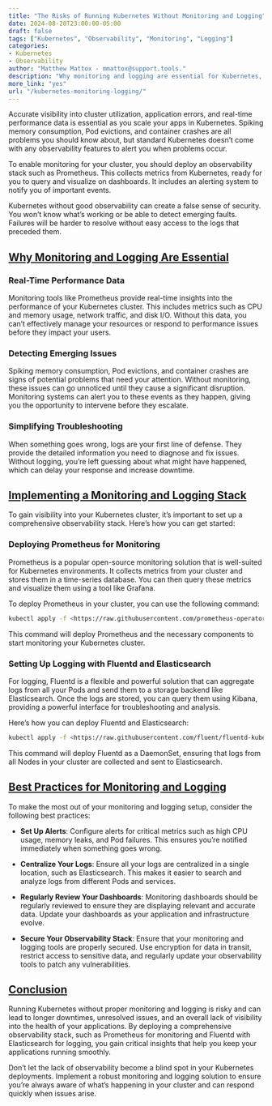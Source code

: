 ```yaml
---
title: "The Risks of Running Kubernetes Without Monitoring and Logging"
date: 2024-08-20T23:00:00-05:00
draft: false
tags: ["Kubernetes", "Observability", "Monitoring", "Logging"]
categories:
- Kubernetes
- Observability
author: "Matthew Mattox - mmattox@support.tools."
description: "Why monitoring and logging are essential for Kubernetes, and how to implement a robust observability stack."
more_link: "yes"
url: "/kubernetes-monitoring-logging/"
---
```


Accurate visibility into cluster utilization, application errors, and real-time performance data is essential as you scale your apps in Kubernetes. Spiking memory consumption, Pod evictions, and container crashes are all problems you should know about, but standard Kubernetes doesn’t come with any observability features to alert you when problems occur.

To enable monitoring for your cluster, you should deploy an observability stack such as Prometheus. This collects metrics from Kubernetes, ready for you to query and visualize on dashboards. It includes an alerting system to notify you of important events.

Kubernetes without good observability can create a false sense of security. You won’t know what’s working or be able to detect emerging faults. Failures will be harder to resolve without easy access to the logs that preceded them.

<!--more-->

## [Why Monitoring and Logging Are Essential](#why-monitoring-and-logging-are-essential)

### Real-Time Performance Data

Monitoring tools like Prometheus provide real-time insights into the performance of your Kubernetes cluster. This includes metrics such as CPU and memory usage, network traffic, and disk I/O. Without this data, you can’t effectively manage your resources or respond to performance issues before they impact your users.

### Detecting Emerging Issues

Spiking memory consumption, Pod evictions, and container crashes are signs of potential problems that need your attention. Without monitoring, these issues can go unnoticed until they cause a significant disruption. Monitoring systems can alert you to these events as they happen, giving you the opportunity to intervene before they escalate.

### Simplifying Troubleshooting

When something goes wrong, logs are your first line of defense. They provide the detailed information you need to diagnose and fix issues. Without logging, you’re left guessing about what might have happened, which can delay your response and increase downtime.

## [Implementing a Monitoring and Logging Stack](#implementing-a-monitoring-and-logging-stack)

To gain visibility into your Kubernetes cluster, it’s important to set up a comprehensive observability stack. Here’s how you can get started:

### Deploying Prometheus for Monitoring

Prometheus is a popular open-source monitoring solution that is well-suited for Kubernetes environments. It collects metrics from your cluster and stores them in a time-series database. You can then query these metrics and visualize them using a tool like Grafana.

To deploy Prometheus in your cluster, you can use the following command:

```bash
kubectl apply -f <https://raw.githubusercontent.com/prometheus-operator/prometheus-operator/main/bundle.yaml>
```

This command will deploy Prometheus and the necessary components to start monitoring your Kubernetes cluster.

### Setting Up Logging with Fluentd and Elasticsearch

For logging, Fluentd is a flexible and powerful solution that can aggregate logs from all your Pods and send them to a storage backend like Elasticsearch. Once the logs are stored, you can query them using Kibana, providing a powerful interface for troubleshooting and analysis.

Here’s how you can deploy Fluentd and Elasticsearch:

```bash
kubectl apply -f <https://raw.githubusercontent.com/fluent/fluentd-kubernetes-daemonset/master/fluentd-daemonset-elasticsearch-rbac.yaml>
```

This command will deploy Fluentd as a DaemonSet, ensuring that logs from all Nodes in your cluster are collected and sent to Elasticsearch.

## [Best Practices for Monitoring and Logging](#best-practices-for-monitoring-and-logging)

To make the most out of your monitoring and logging setup, consider the following best practices:

- **Set Up Alerts**: Configure alerts for critical metrics such as high CPU usage, memory leaks, and Pod failures. This ensures you’re notified immediately when something goes wrong.

- **Centralize Your Logs**: Ensure all your logs are centralized in a single location, such as Elasticsearch. This makes it easier to search and analyze logs from different Pods and services.

- **Regularly Review Your Dashboards**: Monitoring dashboards should be regularly reviewed to ensure they are displaying relevant and accurate data. Update your dashboards as your application and infrastructure evolve.

- **Secure Your Observability Stack**: Ensure that your monitoring and logging tools are properly secured. Use encryption for data in transit, restrict access to sensitive data, and regularly update your observability tools to patch any vulnerabilities.

## [Conclusion](#conclusion)

Running Kubernetes without proper monitoring and logging is risky and can lead to longer downtimes, unresolved issues, and an overall lack of visibility into the health of your applications. By deploying a comprehensive observability stack, such as Prometheus for monitoring and Fluentd with Elasticsearch for logging, you gain critical insights that help you keep your applications running smoothly.

Don’t let the lack of observability become a blind spot in your Kubernetes deployments. Implement a robust monitoring and logging solution to ensure you’re always aware of what’s happening in your cluster and can respond quickly when issues arise.
